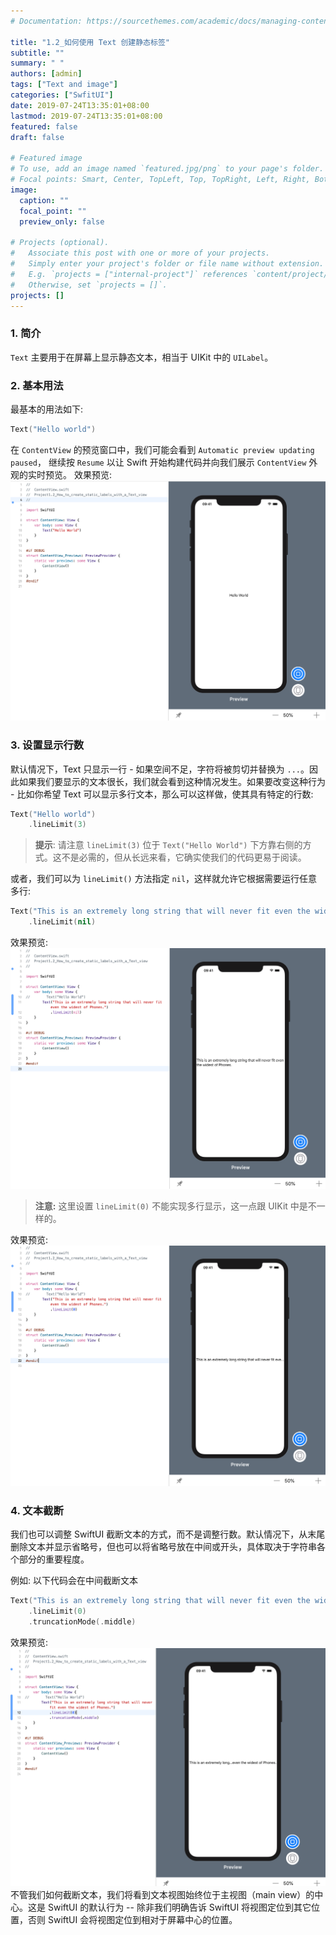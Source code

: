 ```yaml
---
# Documentation: https://sourcethemes.com/academic/docs/managing-content/

title: "1.2_如何使用 Text 创建静态标签"
subtitle: ""
summary: " "
authors: [admin]
tags: ["Text and image"]
categories: ["SwfitUI"]
date: 2019-07-24T13:35:01+08:00
lastmod: 2019-07-24T13:35:01+08:00
featured: false
draft: false

# Featured image
# To use, add an image named `featured.jpg/png` to your page's folder.
# Focal points: Smart, Center, TopLeft, Top, TopRight, Left, Right, BottomLeft, Bottom, BottomRight.
image:
  caption: ""
  focal_point: ""
  preview_only: false

# Projects (optional).
#   Associate this post with one or more of your projects.
#   Simply enter your project's folder or file name without extension.
#   E.g. `projects = ["internal-project"]` references `content/project/deep-learning/index.md`.
#   Otherwise, set `projects = []`.
projects: []
---
```


<!-- more -->
### 1. 简介
`Text` 主要用于在屏幕上显示静态文本，相当于 UIKit 中的 `UILabel`。

### 2. 基本用法
最基本的用法如下:
```swift
Text("Hello world")
```
在 `ContentView` 的预览窗口中，我们可能会看到 `Automatic preview updating paused`， 继续按 `Resume` 以让 Swift 开始构建代码并向我们展示 `ContentView` 外观的实时预览。
效果预览:
![1.2_text_hello_world](img/1.2_text_hello_world.png "Hello world")

### 3. 设置显示行数
默认情况下，Text 只显示一行 - 如果空间不足，字符将被剪切并替换为 `...`。因此如果我们要显示的文本很长，我们就会看到这种情况发生。如果要改变这种行为 - 比如你希望  Text 可以显示多行文本，那么可以这样做，使其具有特定的行数:
```swift
Text("Hello world")
    .lineLimit(3)
```
> **提示**: 请注意 `lineLimit(3)` 位于 `Text("Hello World")` 下方靠右侧的方式。这不是必需的，但从长远来看，它确实使我们的代码更易于阅读。

或者，我们可以为 `lineLimit()` 方法指定 `nil`，这样就允许它根据需要运行任意多行:
```swift
Text("This is an extremely long string that will never fit even the widest of Phones.")
    .lineLimit(nil)
```
效果预览:
![1.2_text_line_limit_nil](img/1.2_text_line_limit_nil.png "lineLimit = nil")
> **注意:** 这里设置 `lineLimit(0)` 不能实现多行显示，这一点跟 UIKit 中是不一样的。

效果预览:
![1.2_text_line_limit_0](img/1.2_text_line_limit_0.png "lineLimit = 0")

### 4. 文本截断
我们也可以调整 SwiftUI 截断文本的方式，而不是调整行数。默认情况下，从末尾删除文本并显示省略号，但也可以将省略号放在中间或开头，具体取决于字符串各个部分的重要程度。

例如: 以下代码会在中间截断文本
```swift
Text("This is an extremely long string that will never fit even the widest of Phones.")
    .lineLimit(0)
    .truncationMode(.middle)
```
效果预览:
![1.2_text_truncation_mode_middle](img/1.2_text_truncation_mode_middle.png "truncationMode = middle")
不管我们如何截断文本，我们将看到文本视图始终位于主视图（main view）的中心。这是 SwiftUI 的默认行为 -- 除非我们明确告诉 SwiftUI 将视图定位到其它位置，否则 SwiftUI 会将视图定位到相对于屏幕中心的位置。